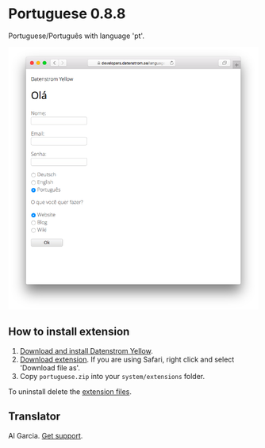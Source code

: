Portuguese 0.8.8
================
Portuguese/Português with language 'pt'.

<p align="center"><img src="portuguese-screenshot.png?raw=true" alt="Screenshot"></p>

## How to install extension

1. [Download and install Datenstrom Yellow](https://github.com/datenstrom/yellow/).
2. [Download extension](https://github.com/datenstrom/yellow-extensions/raw/master/zip/portuguese.zip). If you are using Safari, right click and select 'Download file as'.
3. Copy `portuguese.zip` into your `system/extensions` folder.

To uninstall delete the [extension files](extension.ini).

## Translator

Al Garcia. [Get support](https://developers.datenstrom.se/help/support).
